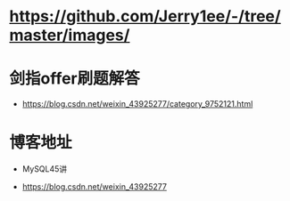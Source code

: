 # https://github.com/Jerry1ee/-/tree/master/images/

# 剑指offer刷题解答

- https://blog.csdn.net/weixin_43925277/category_9752121.html

# 博客地址
- MySQL45讲

- https://blog.csdn.net/weixin_43925277
